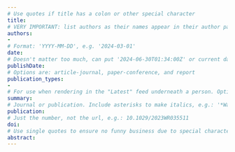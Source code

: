 ```yaml
---
# Use quotes if title has a colon or other special character
title: 
# VERY IMPORTANT: list authors as their names appear in their author page, e.g.: G. Aaron Alexander, Carolyn B. Voter
authors:
- 
# Format: 'YYYY-MM-DD', e.g. '2024-03-01'
date: 
# Doesn't matter too much, can put '2024-06-30T01:34:00Z' or current date/time
publishDate: 
# Options are: article-journal, paper-conference, and report
publication_types:
- 
# For use when rendering in the "Latest" feed underneath a person. Options are "Journal Article", "Conference Paper" or "Report"
summary: 
# Journal or publication. Include asterisks to make italics, e.g.: '*Water Resources Research*'
publication: 
# Just the number, not the url, e.g.: 10.1029/2023WR035511
doi: 
# Use single quotes to ensure no funny business due to special characters
abstract:
---
```

